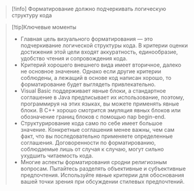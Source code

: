 >[!info] Форматирование должно подчеркивать логическую структуру кода

>[!tip]Ключевые моменты
>* Главная цель визуального форматирования — это подчеркивание логической структуры кода. В критерии оценки достижения  этой цели входят аккуратность, единообразие, удобство чтения и сопровождения кода.
>* Критерий хорошего внешнего вида имеет вторичное, далеко не основное значение. Однако если другие критерии соблюдены, а  лежащий в основе код написан хорошо, то форматирование будет выглядеть привлекательно.
>* Visual Basic поддерживает явные блоки, а стандартное соглашение в Java предписывает их использование, поэтому, программируя на этих языках, вы можете применять явные блоки. В C++ хорошо смотрится эмуляция явных блоков или обозначение границ блоков с помощью пар begin-end.
>* Структурирование кода само по себе имеет большое значение. Конкретные соглашения менее важны, чем сам факт, что вы  последовательно применяете определенные соглашения. Договоренности по форматированию, соблюдаемые лишь от случая к случаю, могут сильно ухудшить читаемость кода.
>* Многие аспекты форматирования сродни религиозным вопросам. Пытайтесь разделять объективные и субъективные предпочтения. Используйте явные критерии для обоснования вашей точки зрения при обсуждении стилевых предпочтений.
